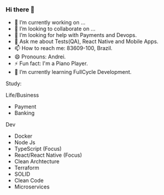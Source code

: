 ### Hi there 👋

- 🔭 I’m currently working on ...
- 👯 I’m looking to collaborate on ...
- 🤔 I’m looking for help with Payments and Devops.
- 💬 Ask me about Tests(QA), React Native and Mobile Apps.
- 📫 How to reach me: 83609-100, Brazil.
- 😄 Pronouns: Andrei.
- ⚡ Fun fact: I'm a Piano Player.
- 🌱 I’m currently learning FullCycle Development.

Study:

Life/Business
- Payment
- Banking

Dev
- Docker
- Node Js
- TypeScript (Focus)
- React/React Native (Focus)
- Clean Archtecture
- Terraform
- SOLID
- Clean Code
- Microservices
